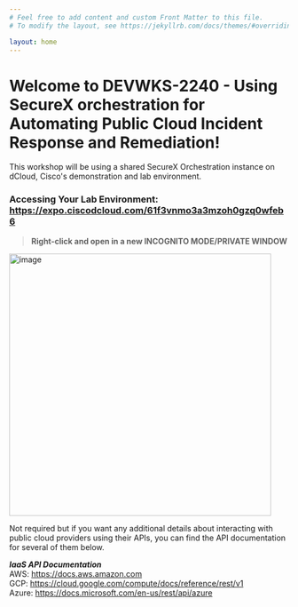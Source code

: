 ```yaml
---
# Feel free to add content and custom Front Matter to this file.
# To modify the layout, see https://jekyllrb.com/docs/themes/#overriding-theme-defaults

layout: home
---
```


# Welcome to DEVWKS-2240 - Using SecureX orchestration for Automating Public Cloud Incident Response and Remediation!

This workshop will be using a shared SecureX Orchestration instance on dCloud, Cisco's demonstration and lab environment.

### Accessing Your Lab Environment: https://expo.ciscodcloud.com/61f3vnmo3a3mzoh0gzq0wfeb6
> **Right-click and open in a new INCOGNITO MODE/PRIVATE WINDOW**

<img width="472" alt="image" src="https://user-images.githubusercontent.com/10421515/216669404-59355e96-5906-4227-bb4e-cf8b32eb1ece.png">

Not required but if you want any additional details about interacting with public cloud providers using their APIs, you can find the API documentation for several of them below.

_**IaaS API Documentation**_ <br />
AWS: https://docs.aws.amazon.com <br />
GCP: https://cloud.google.com/compute/docs/reference/rest/v1 <br />
Azure: https://docs.microsoft.com/en-us/rest/api/azure <br />

[jekyll-organization]: https://github.com/jekyll
